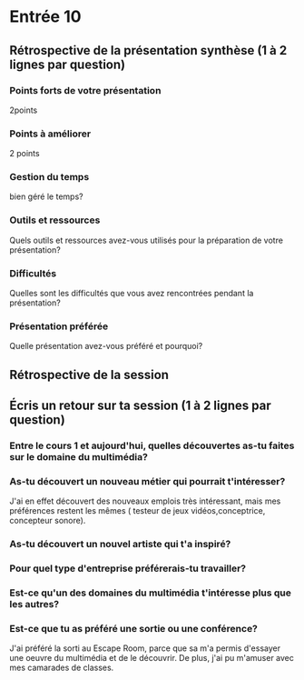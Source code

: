 # Entrée 10
## Rétrospective de la présentation synthèse (1 à 2 lignes par question)

### Points forts de votre présentation 
2points

### Points à améliorer
2 points

### Gestion du temps
bien géré le temps?

### Outils et ressources
Quels outils et ressources avez-vous utilisés pour la préparation de votre présentation?

### Difficultés
Quelles sont les difficultés que vous avez rencontrées pendant la présentation?

### Présentation préférée
Quelle présentation avez-vous préféré et pourquoi?

## Rétrospective de la session
## Écris un retour sur ta session (1 à 2 lignes par question)

### Entre le cours 1 et aujourd'hui, quelles découvertes as-tu faites sur le domaine du multimédia? 

### As-tu découvert un nouveau métier qui pourrait t'intéresser? 
J'ai en effet découvert des nouveaux emplois très intéressant, mais mes préférences restent les mêmes ( testeur de jeux vidéos,conceptrice, concepteur sonore).
### As-tu découvert un nouvel artiste qui t'a inspiré? 

### Pour quel type d'entreprise préférerais-tu travailler? 

### Est-ce qu'un des domaines du multimédia t'intéresse plus que les autres? 

### Est-ce que tu as préféré une sortie ou une conférence?
J'ai préféré la sorti au Escape Room, parce que sa m'a permis d'essayer une oeuvre du multimédia et de le découvrir. De plus, j'ai pu m'amuser avec mes camarades de classes.

